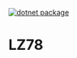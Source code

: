 [![dotnet package](https://github.com/ToxicID/LZ78/actions/workflows/Tests.yml/badge.svg)](https://github.com/ToxicID/LZ78/actions/workflows/Tests.yml)
# LZ78
